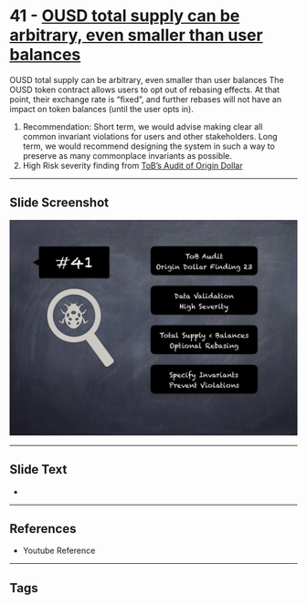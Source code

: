 
# 41 - [OUSD total supply can be arbitrary, even smaller than user balances](./OUSD%20total%20supply%20can%20be%20arbitrary,%20even%20smaller%20than%20user%20balances.md)

OUSD total supply can be arbitrary, even smaller than user balances The OUSD token contract allows users to opt out of rebasing effects. At that point, their exchange rate is “fixed”, and further rebases will not have an impact on token balances (until the user opts in).


1.  Recommendation: Short term, we would advise making clear all common invariant violations for users and other stakeholders. Long term, we would recommend designing the system in such a way to preserve as many commonplace invariants as possible.
2.  High Risk severity finding from [ToB’s Audit of Origin Dollar](https://github.com/trailofbits/publications/blob/master/reviews/OriginDollar.pdf)


___
## Slide Screenshot
![041.png](../../images/7.%20Audit%20Findings%20101/041.png)
___
## Slide Text
- 
___
## References
- Youtube Reference
___
## Tags
